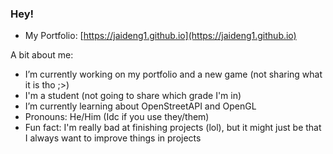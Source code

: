### Hey!

- My Portfolio: [https://jaideng1.github.io](https://jaideng1.github.io)

A bit about me:

- I’m currently working on my portfolio and a new game (not sharing what it is tho ;>)
- I'm a student (not going to share which grade I'm in)
- I’m currently learning about OpenStreetAPI and OpenGL
- Pronouns: He/Him (Idc if you use they/them)
- Fun fact: I'm really bad at finishing projects (lol), but it might just be that I always want to improve things in projects
